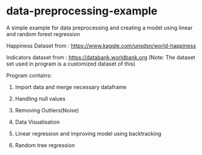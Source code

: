 # data-preprocessing-example
A simple example for data preprocessing and creating a model using linear and random forest regression

Happiness Dataset from : https://www.kaggle.com/unsdsn/world-happiness 

Indicators dataset from : https://databank.worldbank.org (Note: The dataset set used in program is a customized dataset of this)

Program contains:

1) Import data and merge necessary dataframe

2) Handling null values

3) Removing Outliers(Noise)

4) Data Visualisation

5) Linear regression and improving model using backtracking

6) Random tree regression

